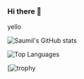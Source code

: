 ### Hi there 👋
yello


![Saumil's GitHub stats](https://github-readme-stats.vercel.app/api?username=saumilthecode&show_icons=true&theme=radical)

![Top Languages](https://github-readme-stats.vercel.app/api/top-langs/?username=saumilthecode&layout=compact&theme=radical)

[![trophy](https://github-profile-trophy.vercel.app/?username=saumil&theme=tokyonight)
